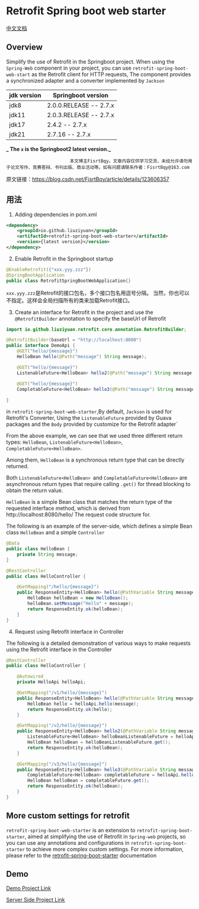 # Retrofit Spring boot web starter

[中文文档](https://github.com/liuziyuan/retrofit-spring-boot-web-starter/blob/master/README.zh_CN.md)

## Overview
Simplify the use of Retrofit in the Springboot project. When using the `Spring-Web` component in your project, you can use `retrofit-spring-boot-web-start` as the Retrofit client for HTTP requests,
The component provides a synchronized adapter and a converter implemented by `Jackson`

| jdk version | Springboot version   |
|-------------|----------------------|
| jdk8        | 2.0.0.RELEASE -- 2.7.x |
| jdk11       | 2.0.3.RELEASE -- 2.7.x |
| jdk17       | 2.4.2 -- 2.7.x       |
| jdk21       | 2.7.16 -- 2.7.x      |

**_ The `x` is the Springboot2 latest version._**


                            本文博主FisrtBqy。文章内容仅供学习交流，未经允许请勿用于论文写作、竞赛答辩、书刊出版、商业活动等。如有问题请联系作者：FisrtBqy@163.com

原文链接：https://blog.csdn.net/FisrtBqy/article/details/123606357
## 用法
1. Adding dependencies in pom.xml
```xml
<dependency>
    <groupId>io.github.liuziyuan</groupId>
    <artifactId>retrofit-spring-boot-web-starter</artifactId>
    <version>{latest version}</version>
</dependency>
```

2. Enable Retrofit in the Springboot startup
```java
@EnableRetrofit({"xxx.yyy.zzz"})
@SpringBootApplication
public class RetrofitSpringBootWebApplication{}
```
`xxx.yyy.zzz`是Retrofit的接口包名，多个接口包名用逗号分隔。
当然，你也可以不指定。这样会全局扫描所有的类来加载Retrofit接口。

3. Create an interface for Retrofit in the project and use the `@RetrofitBuilder` annotation to specify the baseUrl of Retrofit

```java
import io.github.liuziyuan.retrofit.core.annotation.RetrofitBuilder;

@RetrofitBuilder(baseUrl = "http://localhost:8080")
public interface DemoApi {
    @GET("hello/{message}")
    HelloBean hello(@Path("message") String message);

    @GET("hello/{message}")
    ListenableFuture<HelloBean> hello2(@Path("message") String message);

    @GET("hello/{message}")
    CompletableFuture<HelloBean> hello3(@Path("message") String message);
    
}
```
in `retrofit-spring-boot-web-starter`,By default, `Jackson` is used for Retrofit's Converter,
Using the `ListenableFuture` provided by Guava packages and the `Body` provided by customize for the Retrofit adapter`

From the above example, we can see that we used three different return types: `HelloBean`, `ListenableFuture<HelloBean>`, `CompletableFuture<HelloBean>`.

Among them, `HelloBean` is a synchronous return type that can be directly returned.

Both `ListenableFuture<HelloBean> `and `CompletableFuture<HelloBean>` are asynchronous return types that require calling `.get()` for thread blocking to obtain the return value.

`HelloBean` is a simple Bean class that matches the return type of the requested interface method, which is derived from http://localhost:8080/hello/ The request code structure for.

The following is an example of the server-side, which defines a simple Bean class `HelloBean` and a simple `Controller`
```java
@Data
public class HelloBean {
    private String message;
}

```

```java
@RestController
public class HelloController {

    @GetMapping("/hello/{message}")
    public ResponseEntity<HelloBean> hello(@PathVariable String message) {
        HelloBean helloBean = new HelloBean();
        helloBean.setMessage("Hello" + message);
        return ResponseEntity.ok(helloBean);
    }
}
```

4. Request using Retrofit interface in Controller

The following is a detailed demonstration of various ways to make requests using the Retrofit interface in the Controller
```java
@RestController
public class HelloController {

    @Autowired
    private HelloApi helloApi;

    @GetMapping("/v1/hello/{message}")
    public ResponseEntity<HelloBean> hello(@PathVariable String message) throws IOException {
        HelloBean hello = helloApi.hello(message);
        return ResponseEntity.ok(hello);
    }

    @GetMapping("/v2/hello/{message}")
    public ResponseEntity<HelloBean> hello2(@PathVariable String message) throws IOException, ExecutionException, InterruptedException {
        ListenableFuture<HelloBean> helloBeanListenableFuture = helloApi.hello2(message);
        HelloBean helloBean = helloBeanListenableFuture.get();
        return ResponseEntity.ok(helloBean);
    }

    @GetMapping("/v3/hello/{message}")
    public ResponseEntity<HelloBean> hello3(@PathVariable String message) throws IOException, ExecutionException, InterruptedException {
        CompletableFuture<HelloBean> completableFuture = helloApi.hello3(message);
        HelloBean helloBean = completableFuture.get();
        return ResponseEntity.ok(helloBean);
    }
}
```

## More custom settings for retrofit
`retrofit-spring-boot-web-starter` is an extension to `retrofit-spring-boot-starter`, aimed at simplifying the use of Retrofit in `Spring-web` projects, 
so you can use any annotations and configurations in `retrofit-spring-boot-starter` to achieve more complex custom settings.
For more information, please refer to the [retrofit-spring-boot-starter](https://github.com/liuziyuan/retrofit-spring-boot-starter/blob/main/README_CN.md) documentation

## Demo
[Demo Project Link](https://github.com/liuziyuan/retrofit-spring-boot-starter-samples/tree/main/retrofit-spring-boot-web-starter-sample)

[Server Side Project Link](https://github.com/liuziyuan/retrofit-spring-boot-starter-samples/tree/main/retrofit-spring-boot-starter-sample-backend-services)

